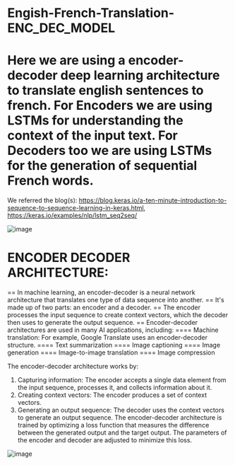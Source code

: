 # Engish-French-Translation-ENC_DEC_MODEL

# Here we are using a encoder-decoder deep learning architecture to translate english sentences to french. For Encoders we are using LSTMs for understanding the context of the input text. For Decoders too we are using LSTMs for the generation of sequential French words.
We referred the blog(s): https://blog.keras.io/a-ten-minute-introduction-to-sequence-to-sequence-learning-in-keras.html, https://keras.io/examples/nlp/lstm_seq2seq/

![image](https://github.com/user-attachments/assets/35d674e1-bad5-4564-997f-3a8821c841a5)

# ENCODER DECODER ARCHITECTURE:
== In machine learning, an encoder-decoder is a neural network architecture that translates one type of data sequence into another. 
== It's made up of two parts: an encoder and a decoder. 
== The encoder processes the input sequence to create context vectors, which the decoder then uses to generate the output sequence. 
== Encoder-decoder architectures are used in many AI applications, including:
==== Machine translation: For example, Google Translate uses an encoder-decoder structure.
==== Text summarization
==== Image captioning
==== Image generation
==== Image-to-image translation
==== Image compression 

The encoder-decoder architecture works by:
1. Capturing information: The encoder accepts a single data element from the input sequence, processes it, and collects information about it.
2. Creating context vectors: The encoder produces a set of context vectors.
3. Generating an output sequence: The decoder uses the context vectors to generate an output sequence. 
The encoder-decoder architecture is trained by optimizing a loss function that measures the difference between the generated output and the target output. The parameters of the encoder and decoder are adjusted to minimize this loss.

![image](https://github.com/user-attachments/assets/ff73844e-5c0b-4cda-bbbc-43d876df3a9a)
